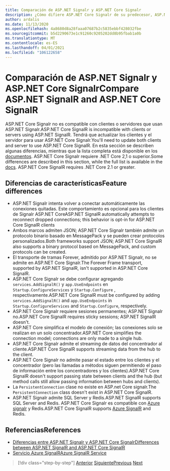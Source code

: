 ```yaml
---
title: Comparación de ASP.NET Signalr y ASP.NET Core Signalr
description: ¿Cómo difiere ASP.NET Core Signalr de su predecesor, ASP.NET Signalr?
author: ardalis
ms.date: 11/13/2020
ms.openlocfilehash: 4a8680d8a28faaa07687b2c5835ebbf428032fbe
ms.sourcegitcommit: b5d2290673e1c91260c9205202dd8b95fbab1a0b
ms.translationtype: MT
ms.contentlocale: es-ES
ms.lasthandoff: 04/01/2021
ms.locfileid: "106122658"
---
```

# <a name="compare-aspnet-signalr-and-aspnet-core-signalr"></a><span data-ttu-id="bcf80-103">Comparación de ASP.NET Signalr y ASP.NET Core Signalr</span><span class="sxs-lookup"><span data-stu-id="bcf80-103">Compare ASP.NET SignalR and ASP.NET Core SignalR</span></span>

<span data-ttu-id="bcf80-104">ASP.NET Core Signalr no es compatible con clientes o servidores que usan ASP.NET Signalr.</span><span class="sxs-lookup"><span data-stu-id="bcf80-104">ASP.NET Core SignalR is incompatible with clients or servers using ASP.NET SignalR.</span></span> <span data-ttu-id="bcf80-105">Tendrá que actualizar los clientes y el servidor para usar ASP.NET Core Signalr.</span><span class="sxs-lookup"><span data-stu-id="bcf80-105">You'll need to update both clients and server to use ASP.NET Core SignalR.</span></span> <span data-ttu-id="bcf80-106">En esta sección se describen algunas diferencias, mientras que la lista completa está disponible en los [documentos](/aspnet/core/signalr/version-differences). ASP.NET Core Signalr requiere .NET Core 2,1 o superior.</span><span class="sxs-lookup"><span data-stu-id="bcf80-106">Some differences are described in this section, while the full list is available in the [docs](/aspnet/core/signalr/version-differences). ASP.NET Core SignalR requires .NET Core 2.1 or greater.</span></span>

## <a name="feature-differences"></a><span data-ttu-id="bcf80-107">Diferencias de características</span><span class="sxs-lookup"><span data-stu-id="bcf80-107">Feature differences</span></span>

- <span data-ttu-id="bcf80-108">ASP.NET Signalr intenta volver a conectar automáticamente las conexiones quitadas. Este comportamiento es opcional para los clientes de Signalr ASP.NET Core</span><span class="sxs-lookup"><span data-stu-id="bcf80-108">ASP.NET SignalR automatically attempts to reconnect dropped connections; this behavior is opt-in for ASP.NET Core SignalR clients</span></span>
- <span data-ttu-id="bcf80-109">Ambos marcos admiten JSON; ASP.NET Core Signalr también admite un protocolo binario basado en MessagePack y se pueden crear protocolos personalizados.</span><span class="sxs-lookup"><span data-stu-id="bcf80-109">Both frameworks support JSON; ASP.NET Core SignalR also supports a binary protocol based on MessagePack, and custom protocols can be created.</span></span>
- <span data-ttu-id="bcf80-110">El transporte de tramas Forever, admitido por ASP.NET Signalr, no se admite en ASP.NET Core Signalr.</span><span class="sxs-lookup"><span data-stu-id="bcf80-110">The Forever Frame transport, supported by ASP.NET SignalR, isn't supported in ASP.NET Core SignalR.</span></span>
- <span data-ttu-id="bcf80-111">ASP.NET Core Signalr se debe configurar agregando `services.AddSignalR()` y `app.UseEndpoints` en `Startup.ConfigureServices` y `Startup.Configure` , respectivamente.</span><span class="sxs-lookup"><span data-stu-id="bcf80-111">ASP.NET Core SignalR must be configured by adding `services.AddSignalR()` and `app.UseEndpoints` in `Startup.ConfigureServices` and `Startup.Configure`, respectively.</span></span>
- <span data-ttu-id="bcf80-112">ASP.NET Core Signalr requiere sesiones permanentes; ASP.NET Signalr no.</span><span class="sxs-lookup"><span data-stu-id="bcf80-112">ASP.NET Core SignalR requires sticky sessions; ASP.NET SignalR doesn't.</span></span>
- <span data-ttu-id="bcf80-113">ASP.NET Core simplifica el modelo de conexión; las conexiones solo se realizan en un solo concentrador.</span><span class="sxs-lookup"><span data-stu-id="bcf80-113">ASP.NET Core simplifies the connection model; connections are only made to a single hub.</span></span>
- <span data-ttu-id="bcf80-114">ASP.NET Core Signalr admite el streaming de datos del concentrador al cliente.</span><span class="sxs-lookup"><span data-stu-id="bcf80-114">ASP.NET Core SignalR supports streaming data from the hub to the client.</span></span>
- <span data-ttu-id="bcf80-115">ASP.NET Core Signalr no admite pasar el estado entre los clientes y el concentrador (pero las llamadas a métodos siguen permitiendo el paso de información entre los concentradores y los clientes).</span><span class="sxs-lookup"><span data-stu-id="bcf80-115">ASP.NET Core SignalR doesn't support passing state between clients and the hub (but method calls still allow passing information between hubs and clients).</span></span>
- <span data-ttu-id="bcf80-116">La `PersistentConnection` clase no existe en ASP.net Core signalr.</span><span class="sxs-lookup"><span data-stu-id="bcf80-116">The `PersistentConnection` class doesn't exist in ASP.NET Core SignalR.</span></span>
- <span data-ttu-id="bcf80-117">ASP.NET Signalr admite SQL Server y Redis.</span><span class="sxs-lookup"><span data-stu-id="bcf80-117">ASP.NET SignalR supports SQL Server and Redis.</span></span> <span data-ttu-id="bcf80-118">ASP.NET Core Signalr es compatible con [Azure signalr](/azure/azure-signalr/) y Redis.</span><span class="sxs-lookup"><span data-stu-id="bcf80-118">ASP.NET Core SignalR supports [Azure SignalR](/azure/azure-signalr/) and Redis.</span></span>

## <a name="references"></a><span data-ttu-id="bcf80-119">Referencias</span><span class="sxs-lookup"><span data-stu-id="bcf80-119">References</span></span>

- [<span data-ttu-id="bcf80-120">Diferencias entre ASP.NET Signalr y ASP.NET Core Signalr</span><span class="sxs-lookup"><span data-stu-id="bcf80-120">Differences between ASP.NET SignalR and ASP.NET Core SignalR</span></span>](/aspnet/core/signalr/version-differences)
- [<span data-ttu-id="bcf80-121">Servicio Azure SignalR</span><span class="sxs-lookup"><span data-stu-id="bcf80-121">Azure SignalR Service</span></span>](/azure/azure-signalr/)

>[!div class="step-by-step"]
><span data-ttu-id="bcf80-122">[Anterior](razor-differences.md)
>[Siguiente](testing-differences.md)</span><span class="sxs-lookup"><span data-stu-id="bcf80-122">[Previous](razor-differences.md)
[Next](testing-differences.md)</span></span>
